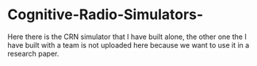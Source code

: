 # Cognitive-Radio-Simulators-
Here there is the CRN simulator that I have built alone, the other one the I have built with a team is not uploaded here because we want to use it in a research paper.
